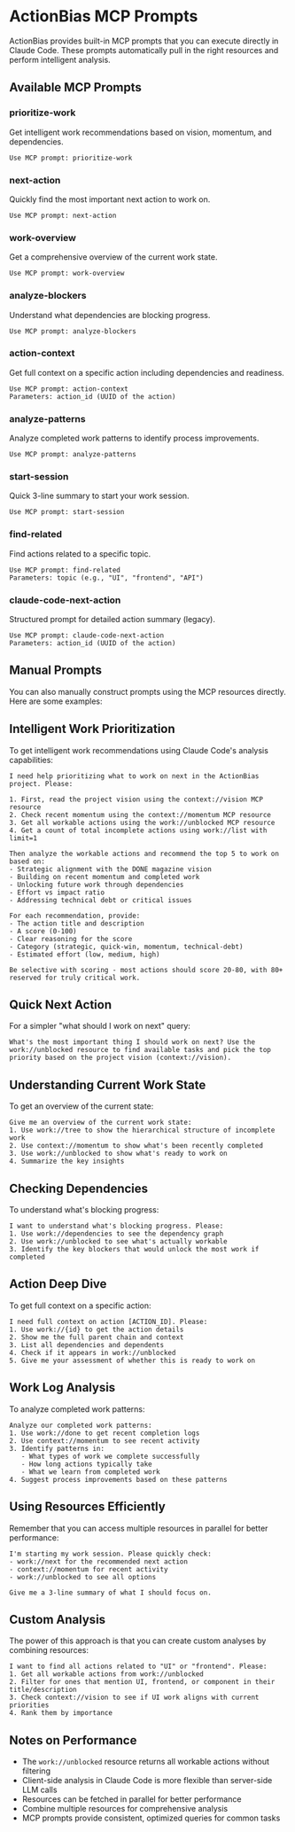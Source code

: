 # ActionBias MCP Prompts

ActionBias provides built-in MCP prompts that you can execute directly in Claude Code. These prompts automatically pull in the right resources and perform intelligent analysis.

## Available MCP Prompts

### prioritize-work
Get intelligent work recommendations based on vision, momentum, and dependencies.
```
Use MCP prompt: prioritize-work
```

### next-action
Quickly find the most important next action to work on.
```
Use MCP prompt: next-action
```

### work-overview
Get a comprehensive overview of the current work state.
```
Use MCP prompt: work-overview
```

### analyze-blockers
Understand what dependencies are blocking progress.
```
Use MCP prompt: analyze-blockers
```

### action-context
Get full context on a specific action including dependencies and readiness.
```
Use MCP prompt: action-context
Parameters: action_id (UUID of the action)
```

### analyze-patterns
Analyze completed work patterns to identify process improvements.
```
Use MCP prompt: analyze-patterns
```

### start-session
Quick 3-line summary to start your work session.
```
Use MCP prompt: start-session
```

### find-related
Find actions related to a specific topic.
```
Use MCP prompt: find-related
Parameters: topic (e.g., "UI", "frontend", "API")
```

### claude-code-next-action
Structured prompt for detailed action summary (legacy).
```
Use MCP prompt: claude-code-next-action
Parameters: action_id (UUID of the action)
```

## Manual Prompts

You can also manually construct prompts using the MCP resources directly. Here are some examples:

## Intelligent Work Prioritization

To get intelligent work recommendations using Claude Code's analysis capabilities:

```
I need help prioritizing what to work on next in the ActionBias project. Please:

1. First, read the project vision using the context://vision MCP resource
2. Check recent momentum using the context://momentum MCP resource  
3. Get all workable actions using the work://unblocked MCP resource
4. Get a count of total incomplete actions using work://list with limit=1

Then analyze the workable actions and recommend the top 5 to work on based on:
- Strategic alignment with the DONE magazine vision
- Building on recent momentum and completed work
- Unlocking future work through dependencies
- Effort vs impact ratio
- Addressing technical debt or critical issues

For each recommendation, provide:
- The action title and description
- A score (0-100) 
- Clear reasoning for the score
- Category (strategic, quick-win, momentum, technical-debt)
- Estimated effort (low, medium, high)

Be selective with scoring - most actions should score 20-80, with 80+ reserved for truly critical work.
```

## Quick Next Action

For a simpler "what should I work on next" query:

```
What's the most important thing I should work on next? Use the work://unblocked resource to find available tasks and pick the top priority based on the project vision (context://vision).
```

## Understanding Current Work State

To get an overview of the current state:

```
Give me an overview of the current work state:
1. Use work://tree to show the hierarchical structure of incomplete work
2. Use context://momentum to show what's been recently completed
3. Use work://unblocked to show what's ready to work on
4. Summarize the key insights
```

## Checking Dependencies

To understand what's blocking progress:

```
I want to understand what's blocking progress. Please:
1. Use work://dependencies to see the dependency graph
2. Use work://unblocked to see what's actually workable
3. Identify the key blockers that would unlock the most work if completed
```

## Action Deep Dive

To get full context on a specific action:

```
I need full context on action [ACTION_ID]. Please:
1. Use work://{id} to get the action details
2. Show me the full parent chain and context
3. List all dependencies and dependents
4. Check if it appears in work://unblocked
5. Give me your assessment of whether this is ready to work on
```

## Work Log Analysis

To analyze completed work patterns:

```
Analyze our completed work patterns:
1. Use work://done to get recent completion logs
2. Use context://momentum to see recent activity
3. Identify patterns in:
   - What types of work we complete successfully
   - How long actions typically take
   - What we learn from completed work
4. Suggest process improvements based on these patterns
```

## Using Resources Efficiently

Remember that you can access multiple resources in parallel for better performance:

```
I'm starting my work session. Please quickly check:
- work://next for the recommended next action
- context://momentum for recent activity  
- work://unblocked to see all options

Give me a 3-line summary of what I should focus on.
```

## Custom Analysis

The power of this approach is that you can create custom analyses by combining resources:

```
I want to find all actions related to "UI" or "frontend". Please:
1. Get all workable actions from work://unblocked
2. Filter for ones that mention UI, frontend, or component in their title/description
3. Check context://vision to see if UI work aligns with current priorities
4. Rank them by importance
```

## Notes on Performance

- The `work://unblocked` resource returns all workable actions without filtering
- Client-side analysis in Claude Code is more flexible than server-side LLM calls
- Resources can be fetched in parallel for better performance
- Combine multiple resources for comprehensive analysis
- MCP prompts provide consistent, optimized queries for common tasks